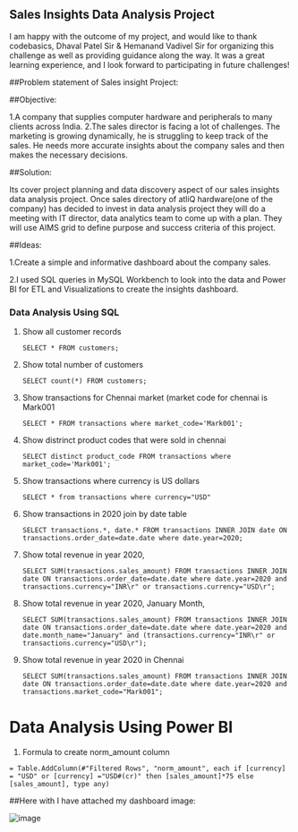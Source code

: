 ## Sales Insights Data Analysis Project

 I am happy with the outcome of my project, and would like to thank codebasics, Dhaval Patel Sir & Hemanand Vadivel Sir for organizing this challenge as well as providing guidance along the way. It was a great learning experience, and I look forward to participating in future challenges!
 
##Problem statement of Sales insight Project:

##Objective:

 1.A company that supplies computer hardware and peripherals to many clients across India.
2.The sales director is facing a lot of challenges. The marketing is growing dynamically, he is struggling to keep track of the sales. He needs more accurate 	insights about the company sales and then makes the necessary decisions.
 
 ##Solution:
 
 Its cover project planning and data discovery aspect of our sales insights data analysis project. Once sales directory of atliQ hardware(one of the company) 	     has decided to invest in data analysis project they will do a meeting with IT director, data analytics team to come up with a plan. They will use AIMS grid 	 to define purpose and success criteria of this project.
 
##Ideas:

1.Create a simple and informative dashboard about the company sales.

2.I used SQL queries in MySQL Workbench to look into the data and Power BI for ETL and Visualizations to create the insights dashboard.


### Data Analysis Using SQL

1. Show all customer records

    `SELECT * FROM customers;`

1. Show total number of customers

    `SELECT count(*) FROM customers;`

1. Show transactions for Chennai market (market code for chennai is Mark001

    `SELECT * FROM transactions where market_code='Mark001';`

1. Show distrinct product codes that were sold in chennai

    `SELECT distinct product_code FROM transactions where market_code='Mark001';`

1. Show transactions where currency is US dollars

    `SELECT * from transactions where currency="USD"`

1. Show transactions in 2020 join by date table

    `SELECT transactions.*, date.* FROM transactions INNER JOIN date ON transactions.order_date=date.date where date.year=2020;`

1. Show total revenue in year 2020,

    `SELECT SUM(transactions.sales_amount) FROM transactions INNER JOIN date ON transactions.order_date=date.date where date.year=2020 and transactions.currency="INR\r" or transactions.currency="USD\r";`
	
1. Show total revenue in year 2020, January Month,

    `SELECT SUM(transactions.sales_amount) FROM transactions INNER JOIN date ON transactions.order_date=date.date where date.year=2020 and date.month_name="January" and (transactions.currency="INR\r" or transactions.currency="USD\r");`

1. Show total revenue in year 2020 in Chennai

    `SELECT SUM(transactions.sales_amount) FROM transactions INNER JOIN date ON transactions.order_date=date.date where date.year=2020
and transactions.market_code="Mark001";`


Data Analysis Using Power BI
============================

1. Formula to create norm_amount column

`= Table.AddColumn(#"Filtered Rows", "norm_amount", each if [currency] = "USD" or [currency] ="USD#(cr)" then [sales_amount]*75 else [sales_amount], type any)`


##Here with I have attached my dashboard image:

![image](https://user-images.githubusercontent.com/118765347/218852616-c949e554-d329-43ff-8a69-3094cb5da94c.png)

